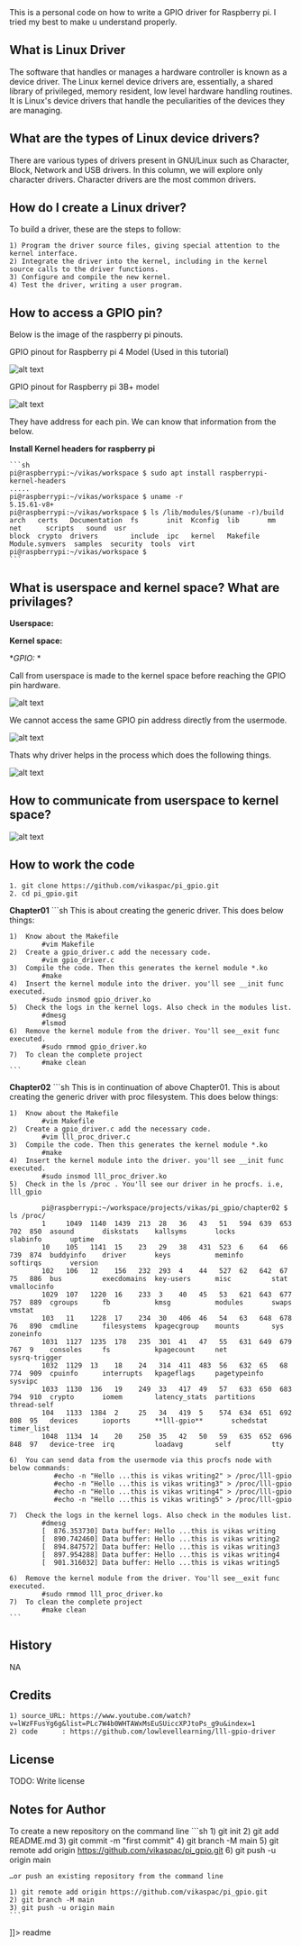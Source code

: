<snippet>
  <content><![CDATA[
# ${1:Writing GPIO drive on Raspberry pi}

This is a personal code on how to write a GPIO driver for Raspberry pi.
I tried my best to make u understand properly.

## What is Linux Driver
The software that handles or manages a hardware controller is known as a device driver. The Linux kernel device drivers are, essentially, a shared library of privileged, memory resident, low level hardware handling routines. It is Linux's device drivers that handle the peculiarities of the devices they are managing.

## What are the types of Linux device drivers?
There are various types of drivers present in GNU/Linux such as Character, Block, Network and USB drivers. In this column, we will explore only character drivers. Character drivers are the most common drivers.

## How do I create a Linux driver?
To build a driver, these are the steps to follow:

    1) Program the driver source files, giving special attention to the kernel interface.
    2) Integrate the driver into the kernel, including in the kernel source calls to the driver functions.
    3) Configure and compile the new kernel.
    4) Test the driver, writing a user program.

## How to access a GPIO pin?
Below is the image of the raspberry pi pinouts.

GPIO pinout for Raspberry pi 4 Model (Used in this tutorial)

![alt text](https://github.com/vikaspac/pi_gpio/blob/main/Docs/GPIO_rpi4.png?raw=true)



GPIO pinout for Raspberry pi 3B+ model

![alt text](https://github.com/vikaspac/pi_gpio/blob/main/Docs/GPIO_rpi3.png?raw=true)



They have address for each pin. We can know that information from the below.

**Install Kernel headers for raspberry pi**

	```sh
	pi@raspberrypi:~/vikas/workspace $ sudo apt install raspberrypi-kernel-headers
	.....
	pi@raspberrypi:~/vikas/workspace $ uname -r
	5.15.61-v8+
	pi@raspberrypi:~/vikas/workspace $ ls /lib/modules/$(uname -r)/build
	arch   certs   Documentation  fs       init  Kconfig  lib       mm              net      scripts   sound  usr
	block  crypto  drivers        include  ipc   kernel   Makefile  Module.symvers  samples  security  tools  virt
	pi@raspberrypi:~/vikas/workspace $
	```


## What is userspace and kernel space? What are privilages?

**Userspace:**


**Kernel space:**


**GPIO:*
*

Call from userspace is made to the kernel space before reaching the GPIO pin hardware.

![alt text](https://github.com/vikaspac/pi_gpio/blob/main/Docs/1_flow.png?raw=true)


We cannot access the same GPIO pin address directly from the usermode.

![alt text](https://github.com/vikaspac/pi_gpio/blob/main/Docs/2_flow_map_error.png?raw=true)


Thats why driver helps in the process which does the following things.

![alt text](https://github.com/vikaspac/pi_gpio/blob/main/Docs/3_driver_flow.png?raw=true)



## How to communicate from userspace to kernel space?

![alt text](https://github.com/vikaspac/pi_gpio/blob/main/Docs/4_how_talk.png?raw=true)



## How to work the code
	1. git clone https://github.com/vikaspac/pi_gpio.git
	2. cd pi_gpio.git


**Chapter01**
	```sh
	This is about creating the generic driver. This does below things:

	1)	Know about the Makefile
			#vim Makefile
	2)	Create a gpio_driver.c add the necessary code.
			#vim gpio_driver.c
	3)	Compile the code. Then this generates the kernel module *.ko
			#make
	4)	Insert the kernel module into the driver. you'll see __init func executed.
			#sudo insmod gpio_driver.ko
	5)	Check the logs in the kernel logs. Also check in the modules list.
			#dmesg
			#lsmod
	6)	Remove the kernel module from the driver. You'll see__exit func executed.
			#sudo rmmod gpio_driver.ko
	7)	To clean the complete project
			#make clean
	```


**Chapter02**
	```sh
    This is in continuation of above Chapter01.
	This is about creating the generic driver with proc filesystem. This does below things:

	1)	Know about the Makefile
			#vim Makefile
	2)	Create a gpio_driver.c add the necessary code.
			#vim lll_proc_driver.c
	3)	Compile the code. Then this generates the kernel module *.ko
			#make
	4)	Insert the kernel module into the driver. you'll see __init func executed.
			#sudo insmod lll_proc_driver.ko
	5)  Check in the ls /proc . You'll see our driver in he procfs. i.e, lll_gpio

            pi@raspberrypi:~/workspace/projects/vikas/pi_gpio/chapter02 $ ls /proc/
            1     1049  1140  1439  213  28   36   43   51   594  639  653  702  850  asound       diskstats    kallsyms       locks         slabinfo       uptime
            10    105   1141  15    23   29   38   431  523  6    64   66   739  874  buddyinfo    driver       keys           meminfo       softirqs       version
            102   106   12    156   232  293  4    44   527  62   642  67   75   886  bus          execdomains  key-users      misc          stat           vmallocinfo
            1029  107   1220  16    233  3    40   45   53   621  643  677  757  889  cgroups      fb           kmsg           modules       swaps          vmstat
            103   11    1228  17    234  30   406  46   54   63   648  678  76   890  cmdline      filesystems  kpagecgroup    mounts        sys            zoneinfo
            1031  1127  1235  178   235  301  41   47   55   631  649  679  767  9    consoles     fs           kpagecount     net           sysrq-trigger
            1032  1129  13    18    24   314  411  483  56   632  65   68   774  909  cpuinfo      interrupts   kpageflags     pagetypeinfo  sysvipc
            1033  1130  136   19    249  33   417  49   57   633  650  683  794  910  crypto       iomem        latency_stats  partitions    thread-self
            104   1133  1384  2     25   34   419  5    574  634  651  692  808  95   devices      ioports      **lll-gpio**       schedstat     timer_list
            1048  1134  14    20    250  35   42   50   59   635  652  696  848  97   device-tree  irq          loadavg        self          tty

	6)	You can send data from the usermode via this procfs node with below commands:
               #echo -n "Hello ...this is vikas writing2" > /proc/lll-gpio
               #echo -n "Hello ...this is vikas writing3" > /proc/lll-gpio
               #echo -n "Hello ...this is vikas writing4" > /proc/lll-gpio
               #echo -n "Hello ...this is vikas writing5" > /proc/lll-gpio

	7)	Check the logs in the kernel logs. Also check in the modules list.
			#dmesg
            [  876.353730] Data buffer: Hello ...this is vikas writing
            [  890.742460] Data buffer: Hello ...this is vikas writing2
            [  894.847572] Data buffer: Hello ...this is vikas writing3
            [  897.954288] Data buffer: Hello ...this is vikas writing4
            [  901.316032] Data buffer: Hello ...this is vikas writing5

	6)	Remove the kernel module from the driver. You'll see__exit func executed.
			#sudo rmmod lll_proc_driver.ko
	7)	To clean the complete project
			#make clean
	```


## History
NA


## Credits
	1) source_URL: https://www.youtube.com/watch?v=lWzFFusYg6g&list=PLc7W4b0WHTAWxMsEuSUiccXPJtoPs_g9u&index=1
	2) code      : https://github.com/lowlevellearning/lll-gpio-driver


## License
TODO: Write license


## Notes for Author
To create a new repository on the command line
	```sh
	1) git init
	2) git add README.md
	3) git commit -m "first commit"
	4) git branch -M main
	5) git remote add origin https://github.com/vikaspac/pi_gpio.git
	6) git push -u origin main

	…or push an existing repository from the command line

	1) git remote add origin https://github.com/vikaspac/pi_gpio.git
	2) git branch -M main
	3) git push -u origin main
	```


]]></content>
  <tabTrigger>readme</tabTrigger>
</snippet>



